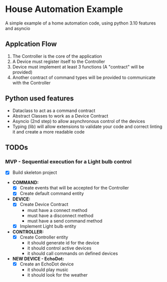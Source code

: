 # House Automation Example

A simple example of a home automation code, using python 3.10 features and asyncio

## Applcation Flow

1. The Controller is the core of the application
2. A Device must register itself to the Controller
3. Device must implement at least 3 functions (A "contract" will be provided)
4. Another contract of command types will be provided to communicate with the Controller

## Python used features

- Dataclass to act as a command contract
- Abstract Classes to work as a Device Contract
- Asyncio (2nd step) to allow asynchronous control of the devices
- Typing (lib) will allow extensions to validate your code and correct linting it and create a more readable code

## TODOs

### MVP - Sequential execution for a Light bulb control

- [x] Build skeleton project

- **COMMAND:**
  - [x] Create events that will be accepted for the Controller
  - [x] Create default command entity
- **DEVICE:**
  - [x] Create Device Contract
    - must have a connect method
    - must have a disconnect method
    - must have a send command method
  - [x] Implement Light bulb entity
- **CONTROLLER:**
  - [x] Create Controller entity
    - it should generate id for the device
    - it should control active devices
    - it should call commands on defined devices
- **NEW DEVICE - EchoDot:**
  - [x] Create an EchoDot device
    - it should play music
    - it should look for the weather
